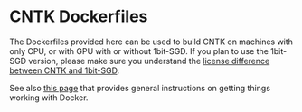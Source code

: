 # CNTK Dockerfiles

The Dockerfiles provided here can be used to build CNTK on machines with only CPU, or with GPU with or without 1bit-SGD.
If you plan to use the 1bit-SGD version, please make sure you understand the 
[license difference between CNTK and 1bit-SGD](https://github.com/Microsoft/CNTK/wiki/Enabling-1bit-SGD).

See also [this page](https://github.com/Microsoft/CNTK/wiki/CNTK-Docker-Containers) 
that provides general instructions on getting things working with Docker.
